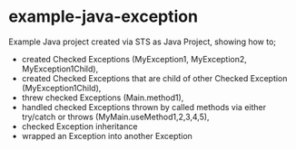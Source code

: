 # example-java-exception
Example Java project created via STS as Java Project, showing how to;
- created Checked Exceptions (MyException1, MyException2, MyException1Child), 
- created Checked Exceptions that are child of other Checked Exception (MyException1Child),
- threw checked Exceptions (Main.method1), 
- handled checked Exceptions thrown by called methods via either try/catch or throws (MyMain.useMethod1,2,3,4,5), 
- checked Exception inheritance 
- wrapped an Exception into another Exception